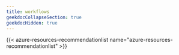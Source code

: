 ```yaml
---
title: workflows
geekdocCollapseSection: true
geekdocHidden: true
---
```


{{< azure-resources-recommendationlist name="azure-resources-recommendationlist" >}}
